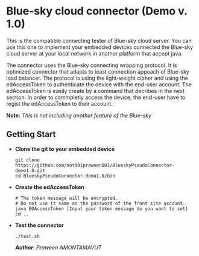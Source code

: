 Blue-sky cloud connector (Demo v. 1.0)
================================
This is the compatible connecting tester of Blue-sky cloud server. You can use this one to implement your embedded devices connected the Blue-sky cloud server at your local network in anathor platform that accept java.

The connector uses the Blue-sky connecting wrapping protocol. It is optimized connector that adapts to least connection appoach of Blue-sky load balancer. The protocol is using the light-weight cipher and using the edAccessToken to authenticate the device with the end-user account. The edAccessToken is easily create by a command that decribes in the next section. In order to commpletly access the device, the end-user have to regist the edAccessToken to their account.

**Note:** *This is not including another feature of the Blue-sky*

Getting Start
-------------
- **Clone the git to your embedded device**
  ```shell
  git clone https://github.com/not001praween001/BlueskyPseudoConnector-demo1.0.git
  cd BlueskyPseudoConnector-demo1.0/bin
  ```
  
- **Create the edAccessToken**
  ```shell
  # The token message will be encrypted. 
  # Do not use it same as the password of the front site account.
  java EDAccessToken [Input your token message do you want to set]
  cd ..
  ```
  
- **Test the connector**
  ```shell
  ./test.sh
  ```
  
  ***Author***: *Praween AMONTAMAVUT*
  
